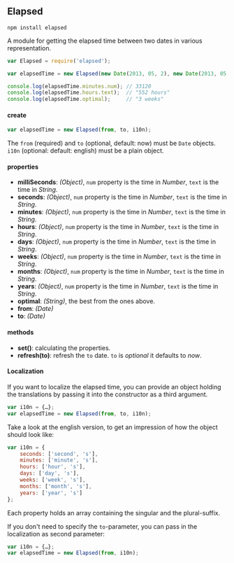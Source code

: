 ## Elapsed

``` batch
npm install elapsed
```

A module for getting the elapsed time between two dates in various representation.

``` js
var Elapsed = require('elapsed');

var elapsedTime = new Elapsed(new Date(2013, 05, 2), new Date(2013, 05, 25));

console.log(elapsedTime.minutes.num); // 33120
console.log(elapsedTime.hours.text);  // "552 hours"
console.log(elapsedTime.optimal);     // "3 weeks"
```

#### create

``` js
var elapsedTime = new Elapsed(from, to, i10n);
```
The `from` (required) and `to` (optional, default: now) must be `Date` objects. `i10n` (optional: default: english) must be a plain object.

#### properties
- __milliSeconds__: _(Object)_, `num` property is the time in _Number_, `text` is the time in _String_.
- __seconds__: _(Object)_, `num` property is the time in _Number_, `text` is the time in _String_.
- __minutes__: _(Object)_, `num` property is the time in _Number_, `text` is the time in _String_.
- __hours__: _(Object)_, `num` property is the time in _Number_, `text` is the time in _String_.
- __days__: _(Object)_, `num` property is the time in _Number_, `text` is the time in _String_.
- __weeks__: _(Object)_, `num` property is the time in _Number_, `text` is the time in _String_.
- __months__: _(Object)_, `num` property is the time in _Number_, `text` is the time in _String_.
- __years__: _(Object)_, `num` property is the time in _Number_, `text` is the time in _String_.
- __optimal__: _(String)_, the best from the ones above.
- __from__: _(Date)_
- __to__: _(Date)_

#### methods
- __set()__: calculating the properties.
- __refresh(to)__: refresh the `to` date. `to` is _optional_ it defaults to _now_.

#### Localization

If you want to localize the elapsed time, you can provide an object holding the translations by passing it into the constructor as a third argument.

``` js
var i10n = {…};
var elapsedTime = new Elapsed(from, to, i10n);
```

Take a look at the english version, to get an impression of how the object should look like:

``` js
var i10n = {
	seconds: ['second', 's'],
	minutes: ['minute', 's'],
	hours: ['hour', 's'],
	days: ['day', 's'],
	weeks: ['week', 's'],
	months: ['month', 's'],
	years: ['year', 's']
};
```

Each property holds an array containing the singular and the plural-suffix.

If you don't need to specify the `to`-parameter, you can pass in the localization as second parameter:

``` js
var i10n = {…};
var elapsedTime = new Elapsed(from, i10n);
```
